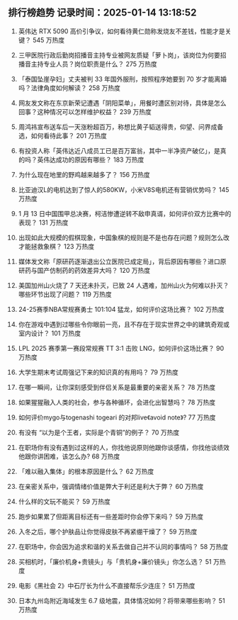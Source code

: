 
## 排行榜趋势 记录时间：2025-01-14 13:18:52
  
  1. 英伟达 RTX 5090 高价引争议，如何看待黄仁勋称发烧友不差钱，性能才是关键？ 545 万热度
    
  2. 三甲医院行政后勤岗招播音主持专业被网友质疑「萝卜岗」，该岗位为何要招播音主持专业人员？岗位职责是什么？ 275 万热度
    
  3. 「泰国坠崖孕妇」丈夫被判 33 年国外服刑，按照程序她要到 70 岁才能离婚吗？法律角度如何解读？ 258 万热度
    
  4. 网友发文称在东京新荣记遭遇「阴阳菜单」，用餐时遭区别对待，具体是怎么回事？这种情况可以怎样维护权益？ 239 万热度
    
  5. 周鸿祎宣布送车后一天涨粉超百万，称想比黄子韬送得贵，仰望、问界成备选，如何看待此事？ 201 万热度
    
  6. 有投资人称「英伟达近八成员工已是百万富翁，其中一半净资产破亿」，是真的吗？英伟达成功的原因有哪些？ 183 万热度
    
  7. 为什么现在地里的野鸡越来越多了？ 156 万热度
    
  8. 比亚迪汉L的电机达到了惊人的580KW，小米V8S电机还有营销优势吗？ 145 万热度
    
  9. 1 月 13 日中国围甲总决赛，柯洁惨遭逆转不敌申真谞，如何评价双方比赛中的表现？ 131 万热度
    
  10. 出现如此大规模的假棋现象，中国象棋的规则是不是也存在问题？规则怎么改才能拯救象棋？ 123 万热度
    
  11. 媒体发文称「原研药逐渐退出公立医院已成定局」，背后原因有哪些？进口原研药与国产仿制药的药效差异大吗？ 120 万热度
    
  12. 美国加州山火烧了 7 天还未扑灭，已致 24 人遇难，加州山火为何难以扑灭？哪些环节出现了问题？ 119 万热度
    
  13. 24-25赛季NBA常规赛勇士 101:104 猛龙，如何评价这场比赛？ 102 万热度
    
  14. 你在游戏中遇到过哪些令你眼前一亮，且不存在于现实世界之中的建筑奇观或室内设计？ 101 万热度
    
  15. LPL 2025 赛季第一赛段常规赛 TT 3:1 击败 LNG，如何评价这场比赛？ 90 万热度
    
  16. 大学生期末考试周强记下来的知识真的有用吗？ 79 万热度
    
  17. 在哪一瞬间，让你深刻感受到伴侣关系是最重要的亲密关系？ 78 万热度
    
  18. 如果猩猩融入人类的社会，参与各种循环，会进化出智慧吗？ 78 万热度
    
  19. 如何评价mygo与togenashi togeari 的对邦live《avoid note》? 77 万热度
    
  20. 有没有 “以为是个王者，实际是个青铜”的例子？ 70 万热度
    
  21. 在职场你有没有遇到过这样的人，你找他说原则他跟你谈感情，你找他谈绩效他跟你讲困难，该怎么办? 68 万热度
    
  22. 「难以融入集体」的根本原因是什么？ 62 万热度
    
  23. 在亲密关系中，强调情绪价值是弊大于利还是利大于弊？ 60 万热度
    
  24. 什么样的文玩不能买？ 59 万热度
    
  25. 跑步如果累了但距离目标还有一些差距时你会停下来吗？ 59 万热度
    
  26. 入冬之后，哪个护肤品让你觉得皮肤不再紧绷干燥了？ 59 万热度
    
  27. 在职场中，你会因为追求和谐的关系去做自己并不认同的事情吗？ 58 万热度
    
  28. 买相机时，「廉价机身+贵镜头」与「贵机身+廉价镜头」你怎么选？ 51 万热度
    
  29. 电影《黑社会 2》中石厅长为什么不直接帮乐少连庄？ 51 万热度
    
  30. 日本九州岛附近海域发生 6.7 级地震，具体情况如何？将带来哪些影响？ 51 万热度
    